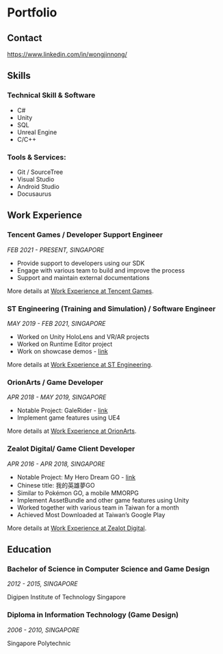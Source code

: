 # Portfolio

## Contact
https://www.linkedin.com/in/wongjinnong/

## Skills

### Technical Skill & Software
- C#
- Unity
- SQL
- Unreal Engine
- C/C++

### Tools & Services:
- Git / SourceTree
- Visual Studio
- Android Studio
- Docusaurus

## Work Experience

### Tencent Games / Developer Support Engineer

<i>FEB 2021 - PRESENT, SINGAPORE</i>

- Provide support to developers using our SDK
- Engage with various team to build and improve the process
- Support and maintain external documentations

More details at [Work Experience at Tencent Games](/Profile/docs/TencentGames).

### ST Engineering (Training and Simulation) / Software Engineer

<i>MAY 2019 - FEB 2021, SINGAPORE</i>

- Worked on Unity HoloLens and VR/AR projects
- Worked on Runtime Editor project
- Work on showcase demos - [link](/Profile/docs/ST#Showcase)

More details at [Work Experience at ST Engineering](/Profile/docs/ST).

### OrionArts / Game Developer

<i>APR 2018 - MAY 2019, SINGAPORE</i>

- Notable Project: GaleRider - [link](/Profile/docs/OrionArts#GaleRider)
- Implement game features using UE4

More details at [Work Experience at OrionArts](/Profile/docs/OrionArts).

### Zealot Digital/ Game Client Developer

<i>APR 2016 - APR 2018, SINGAPORE</i>

- Notable Project: My Hero Dream GO - [link](/Profile/docs/ZealotDigital#MyHeroGo)
- Chinese title: 我的英雄夢GO
- Similar to Pokémon GO, a mobile MMORPG
- Implement AssetBundle and other game features using Unity
- Worked together with various team in Taiwan for a month
- Achieved Most Downloaded at Taiwan’s Google Play

More details at [Work Experience at Zealot Digital](/Profile/docs/ZealotDigital).

## Education

### Bachelor of Science in Computer Science and Game Design

<i>2012 - 2015, SINGAPORE</i>

Digipen Institute of Technology Singapore 


### Diploma in Information Technology (Game Design)

<i>2006 - 2010, SINGAPORE</i>

Singapore Polytechnic 






